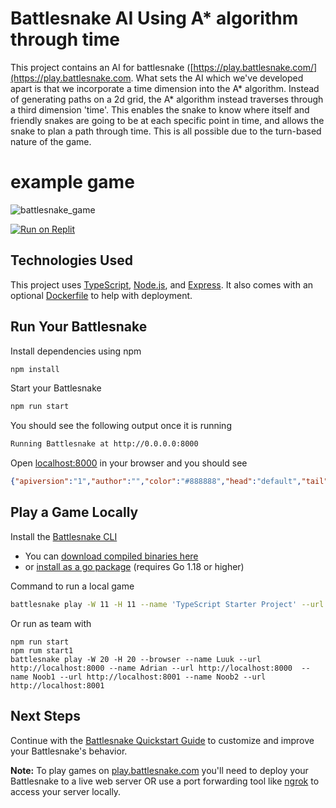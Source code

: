# Battlesnake AI Using A* algorithm through time
This project contains an AI for battlesnake ([https://play.battlesnake.com/](https://play.battlesnake.com. What sets the AI which we've developed apart is that we incorporate a time dimension into the A* algorithm. Instead of generating paths on a 2d grid, the A* algorithm instead traverses through a third dimension 'time'. This enables the snake to know where itself and friendly snakes are going to be at each specific point in time, and allows the snake to plan a path through time. This is all possible due to the turn-based nature of the game.

# example game
![battlesnake_game](https://github.com/LuukEbenau/battlesnake-algorithm-through-time/assets/45255779/0f2d2469-d27a-4988-88c0-c44c7cbe4af0)



[![Run on Replit](https://repl.it/badge/github/BattlesnakeOfficial/starter-snake-typescript)](https://replit.com/@Battlesnake/starter-snake-typescript)

## Technologies Used

This project uses [TypeScript](https://www.typescriptlang.org/), [Node.js](https://nodejs.org/en/), and [Express](https://expressjs.com/). It also comes with an optional [Dockerfile](https://docs.docker.com/engine/reference/builder/) to help with deployment.

## Run Your Battlesnake

Install dependencies using npm

```sh
npm install
```

Start your Battlesnake

```sh
npm run start
```

You should see the following output once it is running

```sh
Running Battlesnake at http://0.0.0.0:8000
```

Open [localhost:8000](http://localhost:8000) in your browser and you should see

```json
{"apiversion":"1","author":"","color":"#888888","head":"default","tail":"default"}
```

## Play a Game Locally

Install the [Battlesnake CLI](https://github.com/BattlesnakeOfficial/rules/tree/main/cli)
* You can [download compiled binaries here](https://github.com/BattlesnakeOfficial/rules/releases)
* or [install as a go package](https://github.com/BattlesnakeOfficial/rules/tree/main/cli#installation) (requires Go 1.18 or higher)

Command to run a local game

```sh
battlesnake play -W 11 -H 11 --name 'TypeScript Starter Project' --url http://localhost:8000 -g solo --browser
```
Or run as team with
```
npm run start
npm rum start1
battlesnake play -W 20 -H 20 --browser --name Luuk --url http://localhost:8000 --name Adrian --url http://localhost:8000  --name Noob1 --url http://localhost:8001 --name Noob2 --url http://localhost:8001
```


## Next Steps

Continue with the [Battlesnake Quickstart Guide](https://docs.battlesnake.com/quickstart) to customize and improve your Battlesnake's behavior.

**Note:** To play games on [play.battlesnake.com](https://play.battlesnake.com) you'll need to deploy your Battlesnake to a live web server OR use a port forwarding tool like [ngrok](https://ngrok.com/) to access your server locally.
